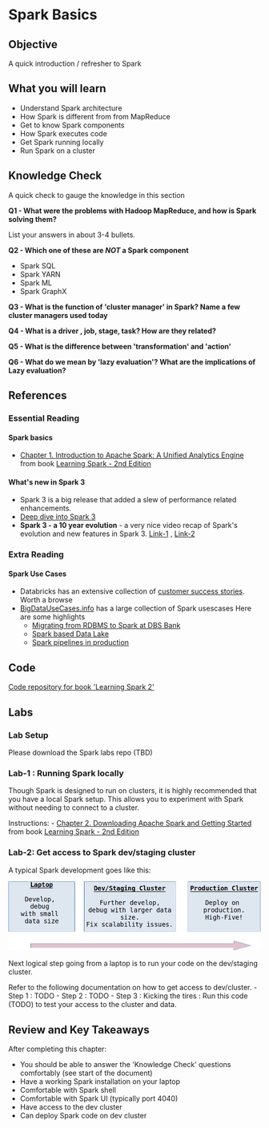 <link rel='stylesheet' href='assets/css/main.css'/>

# Spark Basics

## Objective

A quick introduction / refresher to Spark

## What you will learn

- Understand Spark architecture
- How Spark is different from from MapReduce
- Get to know Spark components
- How Spark executes code
- Get Spark running locally
- Run Spark on a cluster

## Knowledge Check

A quick check to gauge the knowledge in this section

**Q1 - What were the problems with Hadoop MapReduce, and how is Spark solving them?**

List your answers in about 3-4 bullets.

**Q2 - Which one of these are *NOT* a Spark component**

- Spark SQL
- Spark YARN
- Spark ML
- Spark GraphX

**Q3 - What is the function of 'cluster manager' in Spark?  Name a few cluster managers used today**

**Q4 - What is a driver , job, stage, task?  How are they related?**

**Q5 - What is the difference between 'transformation' and 'action'**

**Q6 - What do we mean by 'lazy evaluation'?  What are the implications of Lazy evaluation?**

## References

### Essential Reading

#### Spark basics

- [Chapter 1. Introduction to Apache Spark: A Unified Analytics Engine](https://learning.oreilly.com/library/view/learning-spark-2nd/9781492050032/ch01.html#introduction_to_apache_spark_a_unified_a)  from book [Learning Spark - 2nd Edition](https://learning.oreilly.com/library/view/learning-spark-2nd/9781492050032/)

#### What's new in Spark 3  

- Spark 3 is a big release that added a slew of performance related enhancements.
- [Deep dive into Spark 3](https://databricks.com/session_na20/deep-dive-into-the-new-features-of-apache-spark-3-0)
- **Spark 3 - a 10 year evolution** - a very nice video recap of Spark's evolution and new features in Spark 3.  [Link-1](https://databricks.com/session_na20/wednesday-morning-keynotes) ,   [Link-2](https://youtu.be/OLJKIogf2nU) 

### Extra Reading

#### Spark Use Cases

- Databricks has an extensive collection of [customer success stories](https://databricks.com/customers).  Worth a browse
- [BigDataUseCases.info](http://bigdatausecases.info/technologies/spark) has a large collection of Spark usescases  Here are some highlights
    - [Migrating from RDBMS to Spark at DBS Bank](http://bigdatausecases.info/entry/migrating-from-rdbms-data-warehouses-to-apache-spark)
    - [Spark based Data Lake](http://bigdatausecases.info/entry/apache-spark-based-reliable-data-ingestion-in-datalake)
    - [Spark pipelines in production](http://bigdatausecases.info/entry/flowspec-apache-spark-pipelines-in-production)

## Code

[Code repository for book 'Learning Spark 2'](https://github.com/databricks/LearningSparkV2)

## Labs

### Lab Setup

Please download the Spark labs repo (TBD)

### Lab-1 : Running Spark locally

Though Spark is designed to run on clusters, it is highly recommended that you have a local Spark setup.  This allows you to experiment with Spark without needing to connect to a cluster.

Instructions:
    - [Chapter 2. Downloading Apache Spark and Getting Started](https://learning.oreilly.com/library/view/learning-spark-2nd/9781492050032/ch02.html)  from book [Learning Spark - 2nd Edition](https://learning.oreilly.com/library/view/learning-spark-2nd/9781492050032/)

### Lab-2: Get access to Spark dev/staging cluster

A typical Spark development goes like this:

![](assets/images/workflow.png)

Next logical step going from a laptop is to run your code on the dev/staging cluster.

Refer to the following documentation on how to get access to dev/cluster.
    - Step 1 : TODO
    - Step 2 : TODO
    - Step 3 : Kicking the tires : Run this code (TODO) to test your access to the cluster and data.

## Review and Key Takeaways

After completing this chapter:

* You should be able to answer the 'Knowledge Check' questions comfortably (see start of the document)
* Have a working Spark installation on your laptop
* Comfortable with Spark shell
* Comfortable with Spark UI (typically port 4040)
* Have access to the dev cluster
* Can deploy Spark code on dev cluster
